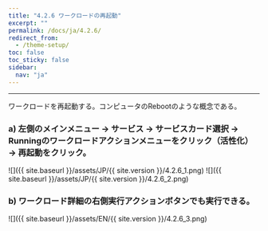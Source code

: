 ```yaml
---
title: "4.2.6 ワークロードの再起動"
excerpt: ""
permalink: /docs/ja/4.2.6/
redirect_from:
  - /theme-setup/
toc: false
toc_sticky: false
sidebar:
  nav: "ja"
---
```



---

ワークロードを再起動する。コンピュータのRebootのような概念である。

### a\) 左側のメインメニュー → サービス → サービスカード選択 → Runningのワークロードアクションメニューをクリック（活性化） → 再起動をクリック。
![]({{ site.baseurl }}/assets/JP/{{ site.version }}/4.2.6_1.png)
![]({{ site.baseurl }}/assets/JP/{{ site.version }}/4.2.6_2.png)

### b\) ワークロード詳細の右側実行アクションボタンでも実行できる。
![]({{ site.baseurl }}/assets/EN/{{ site.version }}/4.2.6_3.png)
